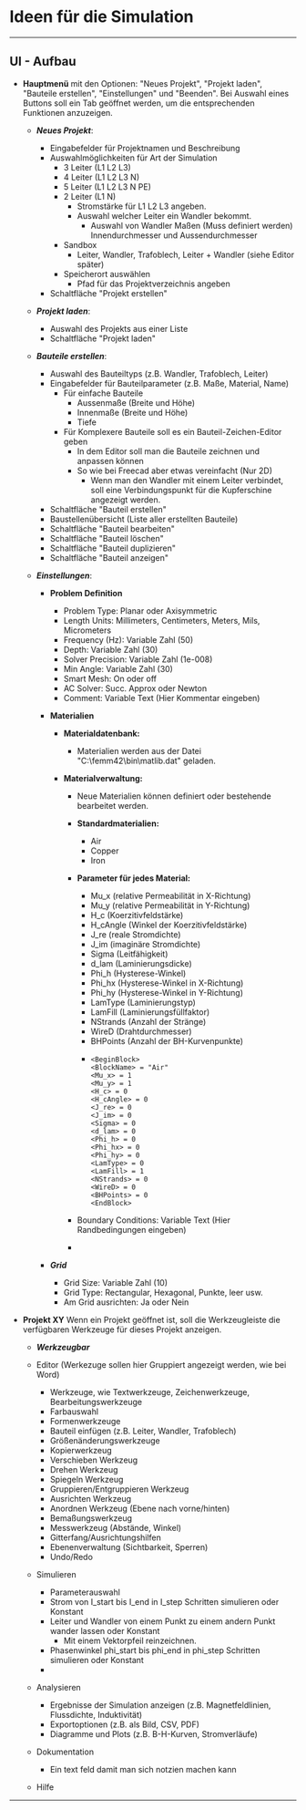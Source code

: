 # Ideen für die Simulation

---

## UI - Aufbau

- **Hauptmenü** mit den Optionen: "Neues Projekt", "Projekt laden", "Bauteile erstellen", "Einstellungen" und "Beenden". Bei Auswahl eines Buttons soll ein Tab geöffnet werden, um die entsprechenden Funktionen anzuzeigen.

  - **_Neues Projekt_**:

    - Eingabefelder für Projektnamen und Beschreibung
    - Auswahlmöglichkeiten für Art der Simulation
      - 3 Leiter (L1 L2 L3)
      - 4 Leiter (L1 L2 L3 N)
      - 5 Leiter (L1 L2 L3 N PE)
      - 2 Leiter (L1 N)
        - Stromstärke für L1 L2 L3 angeben.
        - Auswahl welcher Leiter ein Wandler bekommt.
          - Auswahl von Wandler Maßen (Muss definiert werden) Innendurchmesser und Aussendurchmesser
      - Sandbox
        - Leiter, Wandler, Trafoblech, Leiter + Wandler (siehe Editor später)
      - Speicherort auswählen
        - Pfad für das Projektverzeichnis angeben
    - Schaltfläche "Projekt erstellen"

  - **_Projekt laden_**:

    - Auswahl des Projekts aus einer Liste
    - Schaltfläche "Projekt laden"

  - **_Bauteile erstellen_**:

    - Auswahl des Bauteiltyps (z.B. Wandler, Trafoblech, Leiter)
    - Eingabefelder für Bauteilparameter (z.B. Maße, Material, Name)
      - Für einfache Bauteile
        - Aussenmaße (Breite und Höhe)
        - Innenmaße (Breite und Höhe)
        - Tiefe
      - Für Komplexere Bauteile soll es ein Bauteil-Zeichen-Editor geben
        - In dem Editor soll man die Bauteile zeichnen und anpassen können
        - So wie bei Freecad aber etwas vereinfacht (Nur 2D)
          - Wenn man den Wandler mit einem Leiter verbindet, soll eine Verbindungspunkt für die Kupferschine angezeigt werden.
    - Schaltfläche "Bauteil erstellen"
    - Baustellenübersicht (Liste aller erstellten Bauteile)
    - Schaltfläche "Bauteil bearbeiten"
    - Schaltfläche "Bauteil löschen"
    - Schaltfläche "Bauteil duplizieren"
    - Schaltfläche "Bauteil anzeigen"

  - **_Einstellungen_**:

    - **Problem Definition**
      - Problem Type: Planar oder Axisymmetric
      - Length Units: Millimeters, Centimeters, Meters, Mils, Micrometers
      - Frequency (Hz): Variable Zahl (50)
      - Depth: Variable Zahl (30)
      - Solver Precision: Variable Zahl (1e-008)
      - Min Angle: Variable Zahl (30)
      - Smart Mesh: On oder off
      - AC Solver: Succ. Approx oder Newton
      - Comment: Variable Text (Hier Kommentar eingeben)
    - **Materialien**

      - **Materialdatenbank:**
        - Materialien werden aus der Datei "C:\femm42\bin\matlib.dat" geladen.
      - **Materialverwaltung:**

        - Neue Materialien können definiert oder bestehende bearbeitet werden.
        - **Standardmaterialien:**
          - Air
          - Copper
          - Iron
        - **Parameter für jedes Material:**

          - Mu_x (relative Permeabilität in X-Richtung)
          - Mu_y (relative Permeabilität in Y-Richtung)
          - H_c (Koerzitivfeldstärke)
          - H_cAngle (Winkel der Koerzitivfeldstärke)
          - J_re (reale Stromdichte)
          - J_im (imaginäre Stromdichte)
          - Sigma (Leitfähigkeit)
          - d_lam (Laminierungsdicke)
          - Phi_h (Hysterese-Winkel)
          - Phi_hx (Hysterese-Winkel in X-Richtung)
          - Phi_hy (Hysterese-Winkel in Y-Richtung)
          - LamType (Laminierungstyp)
          - LamFill (Laminierungsfüllfaktor)
          - NStrands (Anzahl der Stränge)
          - WireD (Drahtdurchmesser)
          - BHPoints (Anzahl der BH-Kurvenpunkte)
          - ```
            <BeginBlock>
            <BlockName> = "Air"
            <Mu_x> = 1
            <Mu_y> = 1
            <H_c> = 0
            <H_cAngle> = 0
            <J_re> = 0
            <J_im> = 0
            <Sigma> = 0
            <d_lam> = 0
            <Phi_h> = 0
            <Phi_hx> = 0
            <Phi_hy> = 0
            <LamType> = 0
            <LamFill> = 1
            <NStrands> = 0
            <WireD> = 0
            <BHPoints> = 0
            <EndBlock>
            ```

        - Boundary Conditions: Variable Text (Hier Randbedingungen eingeben)
        -

    - **_Grid_**
      - Grid Size: Variable Zahl (10)
      - Grid Type: Rectangular, Hexagonal, Punkte, leer usw.
      - Am Grid ausrichten: Ja oder Nein

- **Projekt XY** Wenn ein Projekt geöffnet ist, soll die Werkzeugleiste die verfügbaren Werkzeuge für dieses Projekt anzeigen.

  - **_Werkzeugbar_**
  - Editor (Werkezuge sollen hier Gruppiert angezeigt werden, wie bei Word)
    - Werkzeuge, wie Textwerkzeuge, Zeichenwerkzeuge, Bearbeitungswerkzeuge
    - Farbauswahl
    - Formenwerkzeuge
    - Bauteil einfügen (z.B. Leiter, Wandler, Trafoblech)
    - Größenänderungswerkzeuge
    - Kopierwerkzeug
    - Verschieben Werkzeug
    - Drehen Werkzeug
    - Spiegeln Werkzeug
    - Gruppieren/Entgruppieren Werkzeug
    - Ausrichten Werkzeug
    - Anordnen Werkzeug (Ebene nach vorne/hinten)
    - Bemaßungswerkzeug
    - Messwerkzeug (Abstände, Winkel)
    - Gitterfang/Ausrichtungshilfen
    - Ebenenverwaltung (Sichtbarkeit, Sperren)
    - Undo/Redo
  - Simulieren

    - Parameterauswahl
    - Strom von I_start bis I_end in I_step Schritten simulieren oder Konstant
    - Leiter und Wandler von einem Punkt zu einem andern Punkt wander lassen oder Konstant
      - Mit einem Vektorpfeil reinzeichnen.
    - Phasenwinkel phi_start bis phi_end in phi_step Schritten simulieren oder Konstant
    -

  - Analysieren
    - Ergebnisse der Simulation anzeigen (z.B. Magnetfeldlinien, Flussdichte, Induktivität)
    - Exportoptionen (z.B. als Bild, CSV, PDF)
    - Diagramme und Plots (z.B. B-H-Kurven, Stromverläufe)
  - Dokumentation
    - Ein text feld damit man sich notzien machen kann
  - Hilfe

---
